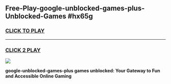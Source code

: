 
## Free-Play-google-unblocked-games-plus-Unblocked-Games #hx65g
<h3>
<a href="https://news.freeplayer.one?title=google-unblocked-games-plus&ref=8M">CLICK TO PLAY</a></h3>
<hr>

<h3>
<a href="https://news.freeplayer.one?title=google-unblocked-games-plus&ref=8M">CLICK 2 PLAY</a>
  
</h3>

<a href="https://news.freeplayer.one?title=google-unblocked-games-plus&ref=8M"><img src="https://clearcache.store/games.png"></a>


**google-unblocked-games-plus games unblocked: Your Gateway to Fun and Accessible Online Gaming**
